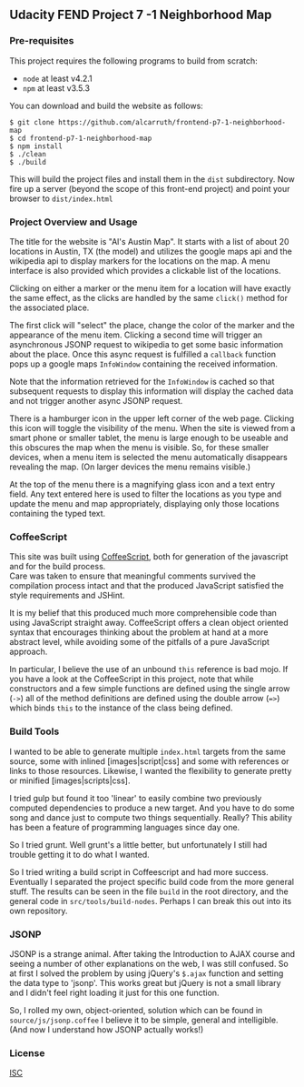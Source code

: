 
## Udacity FEND Project 7 -1 Neighborhood Map

### Pre-requisites

This project requires the following programs to build from scratch:

 - `node` at least v4.2.1
 - `npm`  at least v3.5.3

You can download and build the website as follows:

```
$ git clone https://github.com/alcarruth/frontend-p7-1-neighborhood-map
$ cd frontend-p7-1-neighborhood-map
$ npm install
$ ./clean
$ ./build
```

This will build the project files and install them in the `dist` subdirectory.
Now fire up a server (beyond the scope of this front-end project) and point
your browser to `dist/index.html`

### Project Overview and Usage

The title for the website is "Al's Austin Map".  It starts with a list of
about 20 locations in Austin, TX (the model) and utilizes the google maps api
and the wikipedia api to display markers for the locations on the map.  A
menu interface is also provided which provides a clickable list of the locations.

Clicking on either a marker or the menu item for a location will have exactly
the same effect, as the clicks are handled by the same `click()` method for the 
associated place. 

The first click will "select" the place, change the color of the marker and 
the appearance of the menu item.  Clicking a second time will trigger an
asynchronous JSONP request to wikipedia to get some basic information about
the place.  Once this async request is fulfilled a `callback` function pops
up a google maps `InfoWindow` containing the received information.

Note that the information retrieved for the `InfoWindow` is cached so that
subsequent requests to display this information will display the cached data
and not trigger another async JSONP request.

There is a hamburger icon in the upper left corner of the web page.  Clicking
this icon will toggle the visibility of the menu.  When the site is viewed 
from a smart phone or smaller tablet, the menu is large enough to be useable
and this obscures the map when the menu is visible.  So, for these smaller
devices, when a menu item is selected the menu automatically disappears
revealing the map.  (On larger devices the menu remains visible.)

At the top of the menu there is a magnifying glass icon and a text entry
field.  Any text entered here is used to filter the locations as you type
and update the menu and map appropriately, displaying only those locations
containing the typed text.

### CoffeeScript

This site was built using [CoffeeScript](http://coffeescript.org/), 
both for generation of the javascript and for the build process.  
Care was taken to ensure that meaningful comments
survived the compilation process intact and that the produced JavaScript 
satisfied the style requirements and JSHint.

It is my belief that this produced much more comprehensible code than using
JavaScript straight away.  CoffeeScript offers a clean object oriented syntax
that encourages thinking about the problem at hand at a more abstract level,
while avoiding some of the pitfalls of a pure JavaScript approach.

In particular, I believe the use of an unbound `this` reference is bad mojo. If 
you have a look at the CoffeeScript in this project, note that while constructors
and a few simple functions are defined using the single arrow (`->`) all of
the method definitions are defined using the double arrow (`=>`) which binds `this`
to the instance of the class being defined.

### Build Tools

I wanted to be able to generate multiple `index.html` targets from the same source,
some with inlined [images|script|css] and some with references or links to those
resources.  Likewise, I wanted the flexibility to generate pretty
or minified [images|scripts|css].  

I tried gulp but found it too 'linear' to easily combine two previously computed
dependencies to produce a new target.  And you have to do some song and dance
just to compute two things sequentially.  Really?  This ability has been a feature 
of programming languages since day one.

So I tried grunt.  Well grunt's a little better, but unfortunately I still had
trouble getting it to do what I wanted.

So I tried writing a build script in Coffeescript and had more success.  Eventually
I separated the project specific build code from the more general stuff.  The results
can be seen in the file `build` in the root directory, and the general code in
`src/tools/build-nodes`.  Perhaps I can break this out into its own repository.


### JSONP

JSONP is a strange animal.  After taking the Introduction to AJAX course and 
seeing a number of other explanations on the web, I was still confused.  So
at first I solved the problem by using jQuery's `$.ajax` function and setting
the data type to 'jsonp'.  This works great but jQuery is not a small library
and I didn't feel right loading it just for this one function.

So, I rolled my own, object-oriented, solution which can be found in `source/js/jsonp.coffee`
I believe it to be simple, general and intelligible.  (And now I understand how JSONP
actually works!)


### License

[ISC](https://opensource.org/licenses/ISC)
